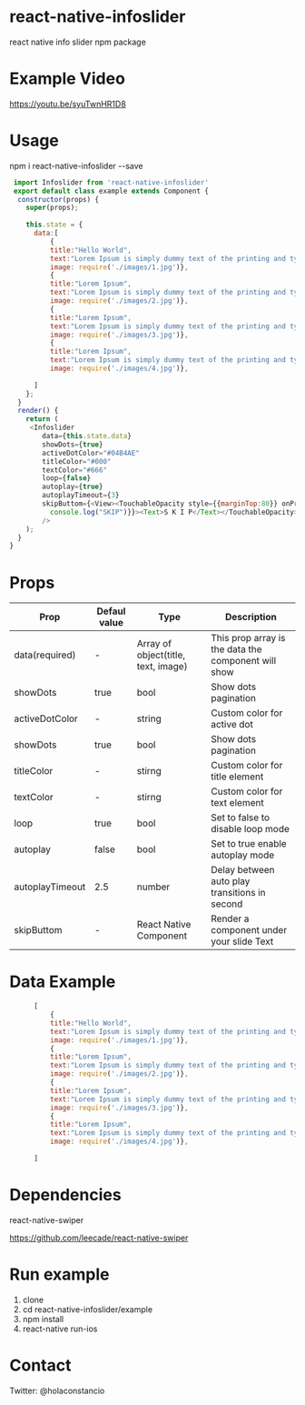 # react-native-infoslider
react native info slider npm package
# Example Video
https://youtu.be/syuTwnHR1D8
# Usage
npm i react-native-infoslider --save

```javascript
 import Infoslider from 'react-native-infoslider'
 export default class example extends Component {
  constructor(props) {
    super(props);
  
    this.state = {
      data:[
          {
          title:"Hello World", 
          text:"Lorem Ipsum is simply dummy text of the printing and typesetting industry. Lorem Ipsum has been the industrys standard",
          image: require('./images/1.jpg')},
          {
          title:"Lorem Ipsum", 
          text:"Lorem Ipsum is simply dummy text of the printing and typesetting industry. Lorem Ipsum has been the industrys standard",
          image: require('./images/2.jpg')},
          {
          title:"Lorem Ipsum", 
          text:"Lorem Ipsum is simply dummy text of the printing and typesetting industry. Lorem Ipsum has been the industrys standard",
          image: require('./images/3.jpg')},
          {
          title:"Lorem Ipsum", 
          text:"Lorem Ipsum is simply dummy text of the printing and typesetting industry. Lorem Ipsum has been the industrys standard",
          image: require('./images/4.jpg')},
          
      ]
    };
  }
  render() {
    return (
     <Infoslider 
        data={this.state.data} 
        showDots={true} 
        activeDotColor="#04B4AE" 
        titleColor="#000" 
        textColor="#666" 
        loop={false} 
        autoplay={true} 
        autoplayTimeout={3}
        skipButtom={<View><TouchableOpacity style={{marginTop:80}} onPress={()=> {
          console.log("SKIP")}}><Text>S K I P</Text></TouchableOpacity></View>}
        />
    );
  }
}
 ```
 # Props
 | Prop|Defaul value|Type|Description|
 | ---      | ---       | ---      | ---       |
| data(required)|-|Array of object(title, text, image)|This prop array is the data the component will show|
| showDots|true|bool|Show dots pagination|
| activeDotColor| - |string|Custom color for active dot|
| showDots|true|bool|Show dots pagination|
| titleColor| - |stirng|Custom color for title element|
| textColor| - |stirng|Custom color for text element|
| loop| true |bool|Set to false to disable loop mode|
| autoplay| false |bool|Set to true enable autoplay mode|
| autoplayTimeout| 2.5 |number|Delay between auto play transitions in second|
| skipButtom| - |React Native Component|Render a component under your slide Text|
# Data Example

```js
      [
          {
          title:"Hello World", 
          text:"Lorem Ipsum is simply dummy text of the printing and typesetting industry. Lorem Ipsum has been the industrys standard",
          image: require('./images/1.jpg')},
          {
          title:"Lorem Ipsum", 
          text:"Lorem Ipsum is simply dummy text of the printing and typesetting industry. Lorem Ipsum has been the industrys standard",
          image: require('./images/2.jpg')},
          {
          title:"Lorem Ipsum", 
          text:"Lorem Ipsum is simply dummy text of the printing and typesetting industry. Lorem Ipsum has been the industrys standard",
          image: require('./images/3.jpg')},
          {
          title:"Lorem Ipsum", 
          text:"Lorem Ipsum is simply dummy text of the printing and typesetting industry. Lorem Ipsum has been the industrys standard",
          image: require('./images/4.jpg')},
          
      ]
```
# Dependencies

react-native-swiper

https://github.com/leecade/react-native-swiper

# Run example

1. clone
2. cd react-native-infoslider/example
3. npm install
4. react-native run-ios

# Contact

Twitter: @holaconstancio
